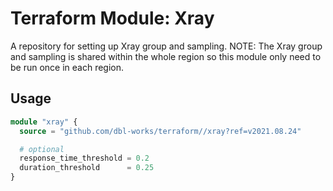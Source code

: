 # Terraform Module: Xray

A repository for setting up Xray group and sampling.
NOTE: The Xray group and sampling is shared within the whole region so this module only need to be run once in each region.

## Usage

```terraform
module "xray" {
  source = "github.com/dbl-works/terraform//xray?ref=v2021.08.24"

  # optional
  response_time_threshold = 0.2
  duration_threshold      = 0.25
}
```
